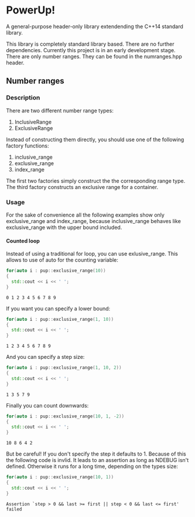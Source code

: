 # PowerUp!
A general-purpose header-only library extendending the C++14 standard library.

This library is completely standard library based. There are no further dependencies.
Currently this project is in an early development stage. There are only number ranges.
They can be found in the numranges.hpp header.

## Number ranges

### Description

There are two different number range types:

1. InclusiveRange
2. ExclusiveRange

Instead of constructing them directly, you should use one of the following factory functions:

1. inclusive_range
2. exclusive_range
3. index_range

The first two factories simply construct the the corresponding range type. The third
factory constructs an exclusive range for a container.

### Usage

For the sake of convenience all the following examples show only exclusive_range and index_range, because inclusive_range behaves like exclusive_range with the upper bound included.

#### Counted loop
Instead of using a traditional for loop, you can use exlusive_range. This allows to use of auto for the counting variable:

```c++
for(auto i : pup::exclusive_range(10))
{
  std::cout << i << ' ';
}
```
```
0 1 2 3 4 5 6 7 8 9
```
If you want you can specify a lower bound:

```c++
for(auto i : pup::exclusive_range(1, 10))
{
  std::cout << i << ' ';
}
```
```
1 2 3 4 5 6 7 8 9
```
And you can specify a step size:
```c++
for(auto i : pup::exclusive_range(1, 10, 2))
{
  std::cout << i << ' ';
}
```
```
1 3 5 7 9
```
Finally you can count downwards:
```c++
for(auto i : pup::exclusive_range(10, 1, -2))
{
  std::cout << i << ' ';
}
```
```
10 8 6 4 2
```
But be careful! If you don't specify the step it defaults to 1. Because of this the following code
is invlid. It leads to an assertion as long as NDEBUG isn't defined. Otherwise it runs for a long
time, depending on the types size:
```c++
for(auto i : pup::exclusive_range(10, 1))
{
  std::cout << i << ' ';
}
```
```
Assertion `step > 0 && last >= first || step < 0 && last <= first' failed
```
